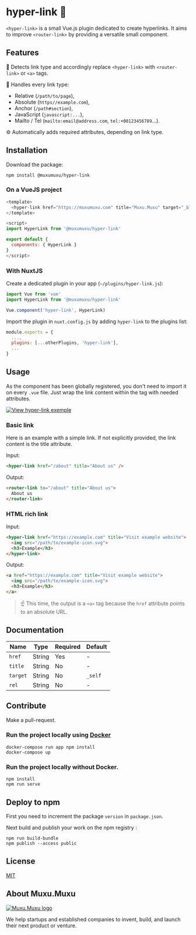 # hyper-link 🔗

`<hyper-link>` is a small Vue.js plugin dedicated to create hyperlinks. It aims to improve `<router-link>` by providing a versatile small component.

## Features

🔎 Detects link type and accordingly replace `<hyper-link>` with `<router-link>` or `<a>` tags.

🔌 Handles every link type:

- Relative (`/path/to/page`),
- Absolute (`https//example.com`),
- Anchor (`/path#section`),
- JavaScript (`javascript:...`),
- Mailto / Tel (`mailto:email@address.com`, `tel:+00123456789`...).

⚙️ Automatically adds required attributes, depending on link type.

## Installation

Download the package:

```shell
npm install @muxumuxu/hyper-link
```

### On a VueJS project

```js
<template>
  <hyper-link href="https://muxumuxu.com" title="Muxu.Muxu" target="_blank" rel="noopener" />
</template>

<script>
import HyperLink from '@muxumuxu/hyper-link'

export default {
  components: { HyperLink }
}
</script>
```

### With NuxtJS

Create a dedicated plugin in your app (`~/plugins/hyper-link.js`):

```js
import Vue from 'vue'
import HyperLink from '@muxumuxu/hyper-link'

Vue.component('hyper-link', HyperLink)
```

Import the plugin in `nuxt.config.js` by adding `hyper-link` to the plugins list:

```js
module.exports = {
  ...,
  plugins: [...otherPlugins, 'hyper-link'],
  ...
}
```

## Usage

As the component has been globally registered, you don't need to import it on every `.vue` file. Just wrap the link content within the tag with needed attributes.

[![View hyper-link exemple](https://codesandbox.io/static/img/play-codesandbox.svg)](https://codesandbox.io/s/8x7yop89w9)

### Basic link

Here is an example with a simple link. If not explicitly provided, the link content is the title attribute.

Input:

```html
<hyper-link href="/about" title="About us" />
```

Output:
```html
<router-link to="/about" title="About us">
  About us
</router-link>
```

### HTML rich link

Input:

```html
<hyper-link href="https://example.com" title="Visit example website">
  <img src="/path/to/example-icon.svg">
  <h3>Example</h3>
</hyper-link>
```

Output:

```html
<a href="https://example.com" title="Visit example website">
  <img src="/path/to/example-icon.svg">
  <h3>Example</h3>
</a>
```

> ☝️ This time, the output is a `<a>` tag because the `href` attribute points to an absolute URL.

## Documentation

|Name  |Type  |Required|Default|
|------|------|--------|-------|
|`href`|String|Yes|-|
|`title`|String|No|-|
|`target`|String|No|`_self`|
|`rel`|String|No|-|

## Contribute

Make a pull-request.

### Run the project locally using [Docker](https://docker.com)

```
docker-compose run app npm install
docker-compose up
```

### Run the project locally without Docker.

```
npm install
npm run serve
```

## Deploy to npm

First you need to increment the package `version` in `package.json`.

Next build and publish your work on the npm registry :

```
npm run build-bundle
npm publish --access public
```

## License

[MIT](/license.md)

## About Muxu.Muxu

[![Muxu.Muxu logo](https://i.imgur.com/fuFN8Rp.png)](https://muxumuxu.com)

We help startups and established companies to invent, build, and launch their next product or venture.
